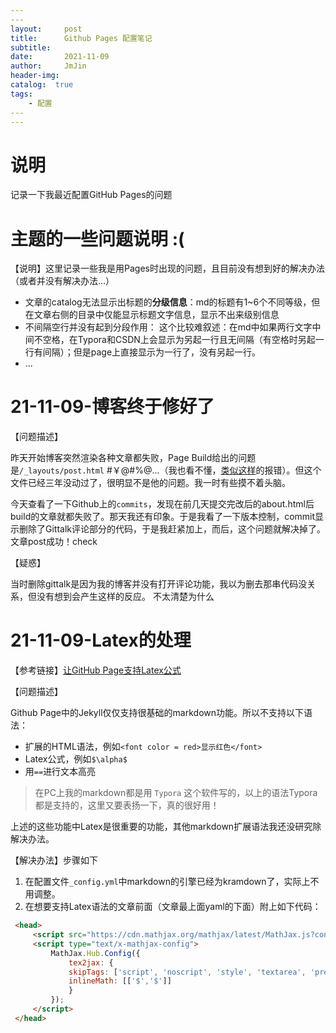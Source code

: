```yaml
---
​---
layout:     post
title:      Github Pages 配置笔记
subtitle:   
date:       2021-11-09
author:     JmJin
header-img: 
catalog:  true
tags:
    - 配置
​---
---
```




# 说明

记录一下我最近配置GitHub Pages的问题



# 主题的一些问题说明 :(

【说明】这里记录一些我是用Pages时出现的问题，且目前没有想到好的解决办法（或者并没有解决办法...）

* 文章的catalog无法显示出标题的**分级信息**：md的标题有1~6个不同等级，但在文章右侧的目录中仅能显示标题文字信息，显示不出来级别信息
* 不间隔空行并没有起到分段作用：
  这个比较难叙述：在md中如果两行文字中间不空格，在Typora和CSDN上会显示为另起一行且无间隔（有空格时另起一行有间隔）；但是page上直接显示为一行了，没有另起一行。
* ...



# 21-11-09-博客终于修好了

【问题描述】

昨天开始博客突然渲染各种文章都失败，Page Build给出的问题是`/_layouts/post.html` #￥@#%@...（我也看不懂，[类似这样](https://github.com/TimaxThu/timaxthu.github.io/runs/4137318459)的报错）。但这个文件已经三年没动过了，很明显不是他的问题。我一时有些摸不着头脑。

今天查看了一下Github上的`commits`，发现在前几天提交完改后的about.html后build的文章就都失败了。那天我还有印象。于是我看了一下版本控制，commit显示删除了Gittalk评论部分的代码，于是我赶紧加上，而后，这个问题就解决掉了。文章post成功！check

【疑惑】

当时删除gittalk是因为我的博客并没有打开评论功能，我以为删去那串代码没关系，但没有想到会产生这样的反应。
不太清楚为什么





# 21-11-09-Latex的处理

【参考链接】[让GitHub Page支持Latex公式](https://syz913.github.io/2020/05/28/latex/)

【问题描述】

Github Page中的Jekyll仅仅支持很基础的markdown功能。所以不支持以下语法：

* 扩展的HTML语法，例如`<font color = red>显示红色</font>`
* Latex公式，例如`$\alpha$`
* 用`==`进行文本高亮

> 在PC上我的markdown都是用 `Typora` 这个软件写的，以上的语法Typora都是支持的，这里又要表扬一下，真的很好用！

上述的这些功能中Latex是很重要的功能，其他markdown扩展语法我还没研究除解决办法。

【解决办法】步骤如下

1. 在配置文件`_config.yml`中markdown的引擎已经为kramdown了，实际上不用调整。
2. 在想要支持Latex语法的文章前面（文章最上面yaml的下面）附上如下代码：

```html
 <head>
     <script src="https://cdn.mathjax.org/mathjax/latest/MathJax.js?config=TeX-AMS-MML_HTMLorMML" type="text/javascript"></script>
     <script type="text/x-mathjax-config">
         MathJax.Hub.Config({
             tex2jax: {
             skipTags: ['script', 'noscript', 'style', 'textarea', 'pre'],
             inlineMath: [['$','$']]
             }
         });
     </script>
 </head>
```

